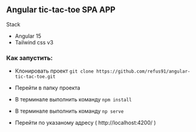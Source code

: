 ## Angular tic-tac-toe SPA APP

Stack
- Angular 15
- Tailwind css v3

### Как запустить:

- Клонировать проект ```git clone https://github.com/refus91/angular-tic-tac-toe.git```

- Перейти в папку проекта 

- В терминале выполнить команду ```npm install```

- В терминале выполнить команду ```np serve```

- Перейти по указаному адресу ( http://localhost:4200/ )

